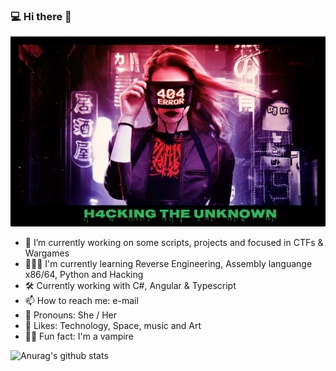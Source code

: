 ### 💻 Hi there 🍕

![alt text](https://github.com/HelenaC0ldHeart/-My-DarkWebsite-.github.io/blob/master/img/404error_Girl%20(1).png)


- 🔧 I’m currently working on some scripts, projects and focused in CTFs & Wargames
- 👩🏻‍💻 I'm currently learning Reverse Engineering, Assembly languange x86/64, Python and Hacking
- 🛠️ Currently working with C#, Angular & Typescript
- 📫 How to reach me: e-mail
- 🔱 Pronouns: She / Her
- 🖤 Likes: Technology, Space, music and Art
- 🧛‍♀️ Fun fact: I'm a vampire

![Anurag's github stats](https://github-readme-stats.vercel.app/api?username=helenac0ldheart&show_icons=true&theme=dracula&bg_color=000000&title_color=a50606&icon_color=330045&text_color=330045)

<!--
**HelenaC0ldHeart/HelenaC0ldheart** is a ✨ _special_ ✨ repository because its `README.md` (this file) appears on your GitHub profile.

Here are some ideas to get you started:

- 🔭 I’m currently working on some scripts
- 👩🏻‍💻 I’m currently learning Reverse Engineering, Assembly languange, Python and Hacking.
- 📫 How to reach me: ...
- 😄 Pronouns: She / Her
- 🧛‍♀️ Fun fact: I'm a vampire
!-->
